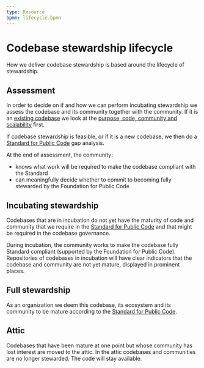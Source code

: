 ```yaml
---
type: Resource
bpmn: lifecycle.bpmn
---
```


# Codebase stewardship lifecycle

How we deliver codebase stewardship is based around the lifecycle of stewardship.

## Assessment

In order to decide on if and how we can perform incubating stewardship we assess the codebase and its community together with the community.
If it is an [existing codebase](for-existing-projects.md) we look at the [purpose, code, community and scalability](odoo-codebases.md#identify) first.

If codebase stewardship is feasible, or if it is a new codebase, we then do a [Standard for Public Code](https://standard.publiccode.net/) gap analysis.

At the end of assessment, the community:

* knows what work will be required to make the codebase compliant with the Standard
* can meaningfully decide whether to commit to becoming fully stewarded by the Foundation for Public Code

## Incubating stewardship

Codebases that are in incubation do not yet have the maturity of code and community that we require in the [Standard for Public Code](https://standard.publiccode.net/) and that might be required in the codebase governance.

During incubation, the community works to make the codebase fully Standard compliant (supported by the Foundation for Public Code).
Repositories of codebases in incubation will have clear indicators that the codebase and community are not yet mature, displayed in prominent places.

## Full stewardship

As an organization we deem this codebase, its ecosystem and its community to be mature according to the [Standard for Public Code](https://standard.publiccode.net/).

## Attic

Codebases that have been mature at one point but whose community has lost interest are moved to the attic.
In the attic codebases and communities are no longer stewarded.
The code will stay available.
